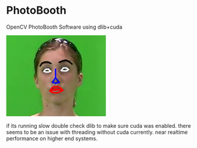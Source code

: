 # PhotoBooth
OpenCV PhotoBooth Software using dlib+cuda

![Alt text](/facedetect.png?raw=true "Title")


if its running slow double check dlib to make sure cuda was enabled. there seems to be an issue with threading without cuda currently. near realtime performance on higher end systems.
